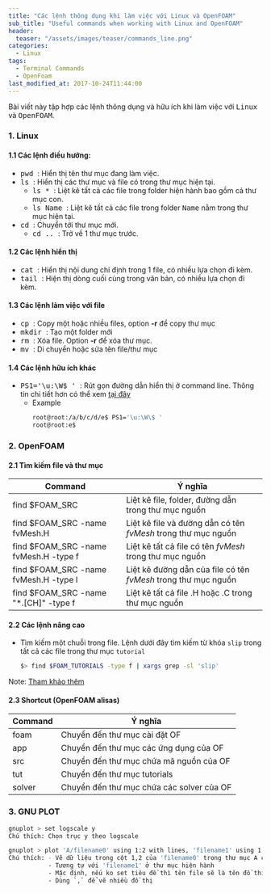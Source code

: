 ```yaml
---
title: "Các lệnh thông dụng khi làm việc với Linux và OpenFOAM"
sub_title: "Useful commands when working with Linux and OpenFOAM"
header: 
  teaser: "/assets/images/teaser/commands_line.png"
categories:
  - Linux
tags:
  - Terminal Commands
  - OpenFoam
last_modified_at: 2017-10-24T11:44:00
---
```

Bài viết này tập hợp các lệnh thông dụng và hữu ích khi làm việc với <kbd>Linux</kbd> và <kbd>OpenFOAM</kbd>.

### 1. Linux

#### 1.1 Các lệnh điều hướng:
* <kbd> pwd </kbd>    : Hiển thị tên thư mục đang làm việc.
* <kbd> ls </kbd>     : Hiển thị các thư mục và file có trong thư mục hiện tại.
  * <kbd> ls * </kbd> : Liệt kê tất cả các file trong folder hiện hành bao gồm cả thư mục con.
  * <kbd> ls Name </kbd>: Liệt kê tất cả các file trong folder <kbd>Name</kbd> nằm trong thư mục hiện tại.
* <kbd> cd </kbd>     : Chuyển tới thư mục mới.
    * <kbd> cd .. </kbd>: Trở về 1 thư mục trước.

#### 1.2 Các lệnh hiển thị

* <kbd> cat </kbd>     : Hiển thị nội dung chỉ định trong 1 file, có nhiều lựa chọn đi kèm.
* <kbd> tail </kbd>   : Hiện thị dòng cuối cùng trong văn bản, có nhiều lựa chọn đi kèm.

#### 1.3 Các lệnh làm việc với file

* <kbd> cp </kbd>     : Copy một hoặc nhiều files, option **-r** để copy thư mục
* <kbd> mkdir </kbd>  : Tạo một folder mới
* <kbd> rm </kbd>     : Xóa file. Option **-r** để xóa thư mục.
* <kbd> mv </kbd>     : Di chuyển hoặc sửa tên file/thư mục

#### 1.4 Các lệnh hữu ích khác

* <kbd> PS1='\u:\W\$ ' </kbd> : Rút gọn đường dẫn hiển thị ở command line. Thông tin chi tiết hơn có thể xem [tại đây](http://www.linuxselfhelp.com/howtos/Bash-Prompt/Bash-Prompt-HOWTO-2.html)
    * Example
        ```bash
        root@root:/a/b/c/d/e$ PS1='\u:\W\$ '
        root@root:e$
        ```


### 2. OpenFOAM

#### 2.1 Tìm kiếm file và thư mục

| Command                                   | Ý nghĩa                                                            |
| ---------------------------------------   | ------------------------------------------------------------------ |
| find $FOAM_SRC                            | Liệt kê file, folder, đường dẫn trong thư mục nguồn                |
| find $FOAM_SRC -name fvMesh.H             | Liệt kê file và đường dẫn có tên *fvMesh* trong thư mục nguồn      |
| find $FOAM_SRC -name fvMesh.H -type f     | Liệt kê tất cả file có tên *fvMesh* trong thư mục nguồn            |
| find $FOAM_SRC -name fvMesh.H -type l     | Liệt kê đường dẫn của file có tên *fvMesh* trong thư mục nguồn     |
| find $FOAM_SRC -name "\*.[CH]" -type f    | Liệt kê tất cả file .H hoặc .C trong thư mục nguồn                 |


#### 2.2 Các lệnh nâng cao
  - Tìm kiếm một chuỗi trong file. Lệnh dưới đây tìm kiếm từ khóa `slip` trong tất cả các file trong thư mục `tutorial`
    ```bash  
    $> find $FOAM_TUTORIALS -type f | xargs grep -sl 'slip'
    ```
Note: [Tham khảo thêm](https://cfd.direct/openfoam/linux-guide/)

#### 2.3 Shortcut (OpenFOAM alisas)

| Command                               | Ý nghĩa                                                            |
| ------------                          | ----------------------------------------------                     |
| foam                                  | Chuyển đến thư mục cài đặt OF                                      |
| app                                   | Chuyển đến thư mục các ứng dụng của OF                             |
| src                                   | Chuyển đến thư mục chứa mã nguồn của OF                            |
| tut                                   | Chuyển đến thư mục tutorials                                       |
| solver                                | Chuyển đến thư mục chứa các solver của OF                          |

### 3. GNU PLOT

  ```bash
  gnuplot > set logscale y
  Chú thích: Chọn trục y theo logscale
  
  gnuplot > plot 'A/filename0' using 1:2 with lines, 'filename1' using 1:2 with lines
  Chú thích: - Vẽ dữ liệu trong cột 1,2 của 'filename0' trong thư mục A của thư mục hiện hành
             - Tương tự với 'filename1' ở thư mục hiện hành
             - Mặc định, nếu ko set tiêu đề thì tên file sẽ là tên đồ thị
             - Dùng `,` để vẽ nhiều đồ thị
  ```
